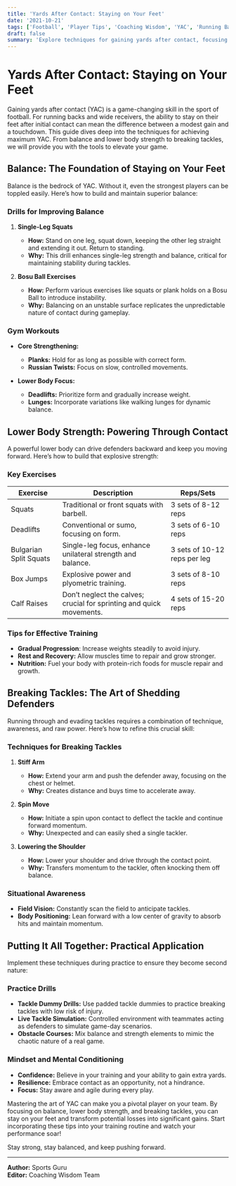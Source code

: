 ```yaml
---
title: 'Yards After Contact: Staying on Your Feet'
date: '2021-10-21'
tags: ['Football', 'Player Tips', 'Coaching Wisdom', 'YAC', 'Running Backs', 'Training', 'Strength', 'Balance', 'Techniques']
draft: false
summary: 'Explore techniques for gaining yards after contact, focusing on balance, lower body strength, and breaking tackles.'
---
```


# Yards After Contact: Staying on Your Feet

Gaining yards after contact (YAC) is a game-changing skill in the sport of football. For running backs and wide receivers, the ability to stay on their feet after initial contact can mean the difference between a modest gain and a touchdown. This guide dives deep into the techniques for achieving maximum YAC. From balance and lower body strength to breaking tackles, we will provide you with the tools to elevate your game.

## Balance: The Foundation of Staying on Your Feet

Balance is the bedrock of YAC. Without it, even the strongest players can be toppled easily. Here’s how to build and maintain superior balance:

### Drills for Improving Balance

1. **Single-Leg Squats**
    - **How:** Stand on one leg, squat down, keeping the other leg straight and extending it out. Return to standing.
    - **Why:** This drill enhances single-leg strength and balance, critical for maintaining stability during tackles.

2. **Bosu Ball Exercises**
    - **How:** Perform various exercises like squats or plank holds on a Bosu Ball to introduce instability.
    - **Why:** Balancing on an unstable surface replicates the unpredictable nature of contact during gameplay.

### Gym Workouts

- **Core Strengthening:**
    - **Planks:** Hold for as long as possible with correct form.
    - **Russian Twists:** Focus on slow, controlled movements.

- **Lower Body Focus:**
    - **Deadlifts:** Prioritize form and gradually increase weight.
    - **Lunges:** Incorporate variations like walking lunges for dynamic balance.

## Lower Body Strength: Powering Through Contact

A powerful lower body can drive defenders backward and keep you moving forward. Here’s how to build that explosive strength:

### Key Exercises

| Exercise               | Description                                                               | Reps/Sets            |
|------------------------|---------------------------------------------------------------------------|----------------------|
| Squats                 | Traditional or front squats with barbell.                                 | 3 sets of 8-12 reps  |
| Deadlifts              | Conventional or sumo, focusing on form.                                   | 3 sets of 6-10 reps  |
| Bulgarian Split Squats | Single-leg focus, enhance unilateral strength and balance.                | 3 sets of 10-12 reps per leg |
| Box Jumps              | Explosive power and plyometric training.                                  | 3 sets of 8-10 reps  |
| Calf Raises            | Don’t neglect the calves; crucial for sprinting and quick movements.      | 4 sets of 15-20 reps |

### Tips for Effective Training

- **Gradual Progression**: Increase weights steadily to avoid injury.
- **Rest and Recovery:** Allow muscles time to repair and grow stronger.
- **Nutrition:** Fuel your body with protein-rich foods for muscle repair and growth.

## Breaking Tackles: The Art of Shedding Defenders

Running through and evading tackles requires a combination of technique, awareness, and raw power. Here’s how to refine this crucial skill:

### Techniques for Breaking Tackles

1. **Stiff Arm**
    - **How:** Extend your arm and push the defender away, focusing on the chest or helmet.
    - **Why:** Creates distance and buys time to accelerate away.

2. **Spin Move**
    - **How:** Initiate a spin upon contact to deflect the tackle and continue forward momentum.
    - **Why:** Unexpected and can easily shed a single tackler.

3. **Lowering the Shoulder**
    - **How:** Lower your shoulder and drive through the contact point.
    - **Why:** Transfers momentum to the tackler, often knocking them off balance.

### Situational Awareness

- **Field Vision:** Constantly scan the field to anticipate tackles.
- **Body Positioning:** Lean forward with a low center of gravity to absorb hits and maintain momentum.

## Putting It All Together: Practical Application

Implement these techniques during practice to ensure they become second nature:

### Practice Drills

- **Tackle Dummy Drills:** Use padded tackle dummies to practice breaking tackles with low risk of injury.
- **Live Tackle Simulation:** Controlled environment with teammates acting as defenders to simulate game-day scenarios.
- **Obstacle Courses:** Mix balance and strength elements to mimic the chaotic nature of a real game.

### Mindset and Mental Conditioning

- **Confidence:** Believe in your training and your ability to gain extra yards.
- **Resilience:** Embrace contact as an opportunity, not a hindrance.
- **Focus:** Stay aware and agile during every play.

Mastering the art of YAC can make you a pivotal player on your team. By focusing on balance, lower body strength, and breaking tackles, you can stay on your feet and transform potential losses into significant gains. Start incorporating these tips into your training routine and watch your performance soar!

Stay strong, stay balanced, and keep pushing forward.

---

**Author:** Sports Guru  
**Editor:** Coaching Wisdom Team
```